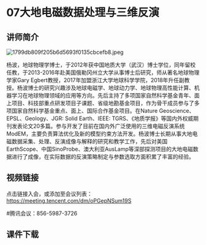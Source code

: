 # 07大地电磁数据处理与三维反演
## 讲师简介

<img src="https://s1.imagehub.cc/images/2023/08/25/1799db809f205b6d5693f0135cbcefb8.jpeg" alt="1799db809f205b6d5693f0135cbcefb8.jpeg" border="0" />

杨波，地球物理学博士，于2012年获中国地质大学（武汉）博士学位，同年留校任教，于2013-2016年赴美国俄勒冈州立大学从事博士后研究，师从著名地球物理学家Gary Egbert教授，2017年加盟浙江大学地球科学学院，2018年升任副教授。杨波博士的研究兴趣涉及地球电磁学、地球动力学、地球物理高性能计算、机器学习在地球物理领域的应用等方向。先后主持了多项国家自然科学基金青年、面上项目、科技部重点研发项目子课题、省级地勘基金项目，作为骨干成员参与了多项国家自然科学基金重点、面上、国际合作基金项目。在Nature Geoscience、EPSL、Geology、JGR: Solid Earth、IEEE: TGRS、《地质学报》等国内外权威期刊发表论文20多篇。参与开发了目前在国内外广泛使用的三维电磁反演系统ModEM，主要负责算法优化及新的模型约束方法开发。杨波博士长期从事大地电磁数据采集、处理、反演成像与解释的研究和教学工作，先后对美国EarthScope、中国SinoProbe、澳大利亚AusLamp等深部探测项目的大地电磁数据进行了成像，在实际数据的反演策略制定与参数选取方面积累了丰富的经验。
 

## 视频链接
点击链接入会，或添加至会议列表：
https://meeting.tencent.com/dm/oPGepNSum19S

#腾讯会议：856-5987-3726

## 课件下载
